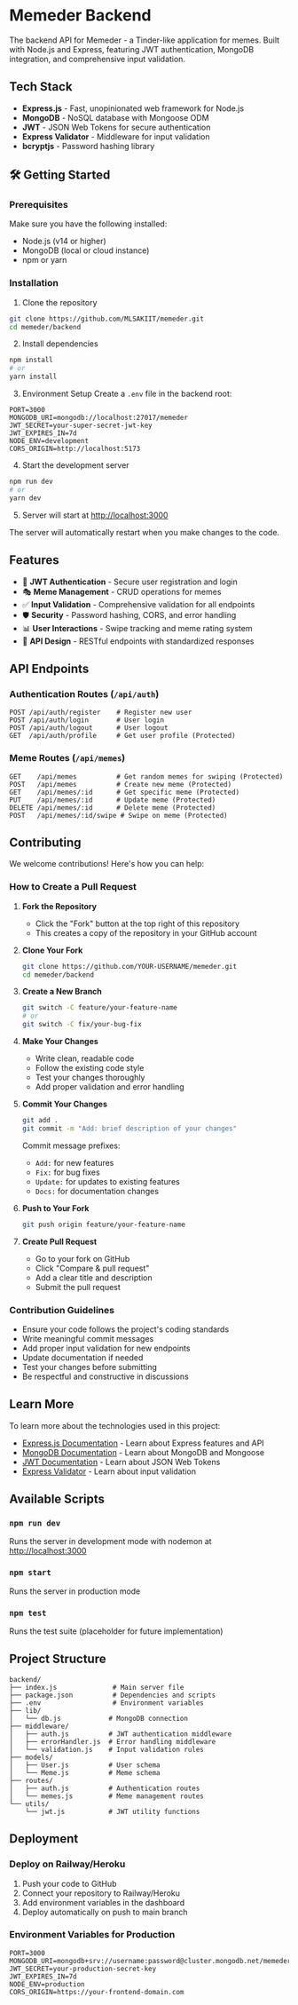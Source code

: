 # Memeder Backend

The backend API for Memeder - a Tinder-like application for memes. Built with Node.js and Express, featuring JWT authentication, MongoDB integration, and comprehensive input validation.

## Tech Stack

- **Express.js** - Fast, unopinionated web framework for Node.js
- **MongoDB** - NoSQL database with Mongoose ODM
- **JWT** - JSON Web Tokens for secure authentication
- **Express Validator** - Middleware for input validation
- **bcryptjs** - Password hashing library

## 🛠️ Getting Started

### Prerequisites

Make sure you have the following installed:
- Node.js (v14 or higher)
- MongoDB (local or cloud instance)
- npm or yarn

### Installation

1. Clone the repository
```bash
git clone https://github.com/MLSAKIIT/memeder.git
cd memeder/backend
```

2. Install dependencies
```bash
npm install
# or
yarn install
```

3. Environment Setup
Create a `.env` file in the backend root:
```env
PORT=3000
MONGODB_URI=mongodb://localhost:27017/memeder
JWT_SECRET=your-super-secret-jwt-key
JWT_EXPIRES_IN=7d
NODE_ENV=development
CORS_ORIGIN=http://localhost:5173
```

4. Start the development server
```bash
npm run dev
# or
yarn dev
```

5. Server will start at [http://localhost:3000](http://localhost:3000)

The server will automatically restart when you make changes to the code.

## Features

- 🔐 **JWT Authentication** - Secure user registration and login
- 🎭 **Meme Management** - CRUD operations for memes
- ✅ **Input Validation** - Comprehensive validation for all endpoints
- 🛡️ **Security** - Password hashing, CORS, and error handling
- 📊 **User Interactions** - Swipe tracking and meme rating system
- 🔄 **API Design** - RESTful endpoints with standardized responses

## API Endpoints

### Authentication Routes (`/api/auth`)
```
POST /api/auth/register    # Register new user
POST /api/auth/login       # User login
POST /api/auth/logout      # User logout
GET  /api/auth/profile     # Get user profile (Protected)
```

### Meme Routes (`/api/memes`)
```
GET    /api/memes          # Get random memes for swiping (Protected)
POST   /api/memes          # Create new meme (Protected)
GET    /api/memes/:id      # Get specific meme (Protected)
PUT    /api/memes/:id      # Update meme (Protected)
DELETE /api/memes/:id      # Delete meme (Protected)
POST   /api/memes/:id/swipe # Swipe on meme (Protected)
```

## Contributing

We welcome contributions! Here's how you can help:

### How to Create a Pull Request

1. **Fork the Repository**
   - Click the "Fork" button at the top right of this repository
   - This creates a copy of the repository in your GitHub account

2. **Clone Your Fork**
   ```bash
   git clone https://github.com/YOUR-USERNAME/memeder.git
   cd memeder/backend
   ```

3. **Create a New Branch**
   ```bash
   git switch -C feature/your-feature-name
   # or
   git switch -C fix/your-bug-fix
   ```

4. **Make Your Changes**
   - Write clean, readable code
   - Follow the existing code style
   - Test your changes thoroughly
   - Add proper validation and error handling

5. **Commit Your Changes**
   ```bash
   git add .
   git commit -m "Add: brief description of your changes"
   ```
   
   Commit message prefixes:
   - `Add:` for new features
   - `Fix:` for bug fixes
   - `Update:` for updates to existing features
   - `Docs:` for documentation changes

6. **Push to Your Fork**
   ```bash
   git push origin feature/your-feature-name
   ```

7. **Create Pull Request**
   - Go to your fork on GitHub
   - Click "Compare & pull request"
   - Add a clear title and description
   - Submit the pull request

### Contribution Guidelines

- Ensure your code follows the project's coding standards
- Write meaningful commit messages
- Add proper input validation for new endpoints
- Update documentation if needed
- Test your changes before submitting
- Be respectful and constructive in discussions

## Learn More

To learn more about the technologies used in this project:

- [Express.js Documentation](https://expressjs.com/) - Learn about Express features and API
- [MongoDB Documentation](https://docs.mongodb.com/) - Learn about MongoDB and Mongoose
- [JWT Documentation](https://jwt.io/) - Learn about JSON Web Tokens
- [Express Validator](https://express-validator.github.io/) - Learn about input validation

## Available Scripts

### `npm run dev`
Runs the server in development mode with nodemon at [http://localhost:3000](http://localhost:3000)

### `npm start`
Runs the server in production mode

### `npm test`
Runs the test suite (placeholder for future implementation)

## Project Structure

```
backend/
├── index.js              # Main server file
├── package.json          # Dependencies and scripts
├── .env                  # Environment variables
├── lib/
│   └── db.js            # MongoDB connection
├── middleware/
│   ├── auth.js          # JWT authentication middleware
│   ├── errorHandler.js  # Error handling middleware
│   └── validation.js    # Input validation rules
├── models/
│   ├── User.js          # User schema
│   └── Meme.js          # Meme schema
├── routes/
│   ├── auth.js          # Authentication routes
│   └── memes.js         # Meme management routes
└── utils/
    └── jwt.js           # JWT utility functions
```

## Deployment

### Deploy on Railway/Heroku

1. Push your code to GitHub
2. Connect your repository to Railway/Heroku
3. Add environment variables in the dashboard
4. Deploy automatically on push to main branch

### Environment Variables for Production
```env
PORT=3000
MONGODB_URI=mongodb+srv://username:password@cluster.mongodb.net/memeder
JWT_SECRET=your-production-secret-key
JWT_EXPIRES_IN=7d
NODE_ENV=production
CORS_ORIGIN=https://your-frontend-domain.com
```
